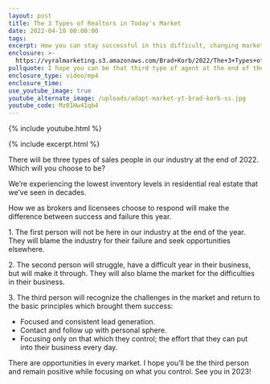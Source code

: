 ```yaml
---
layout: post
title: The 3 Types of Realtors in Today's Market
date: 2022-04-10 00:00:00
tags:
excerpt: How you can stay successful in this difficult, changing market.
enclosure: >-
  https://vyralmarketing.s3.amazonaws.com/Brad+Korb/2022/The+3+Types+of+Realtors+in+Today's+Market.mp4
pullquote: I hope you can be that third type of agent at the end of the year.
enclosure_type: video/mp4
enclosure_time:
use_youtube_image: true
youtube_alternate_image: /uploads/adapt-market-yt-brad-korb-ss.jpg
youtube_code: Mz01Hw41qb4
---
```

{% include youtube.html %}

{% include excerpt.html %}

There will be three types of sales people in our industry at the end of 2022. Which will you choose to be?

We’re experiencing the lowest inventory levels in residential real estate that we’ve seen in decades.

How we as brokers and licensees choose to respond will make the difference between success and failure this year.

1️. The first person will not be here in our industry at the end of the year. They will blame the industry for their failure and seek opportunities elsewhere.

2️. The second person will struggle, have a difficult year in their business, but will make it through. They will also blame the market for the difficulties in their business.

3️. The third person will recognize the challenges in the market and return to the basic principles which brought them success:

* Focused and consistent lead generation.
* Contact and follow up with personal sphere.
* Focusing only on that which they control; the effort that they can put into their business every day.

There are opportunities in every market. I hope you’ll be the third person and remain positive while focusing on what you control. See you in 2023\!
